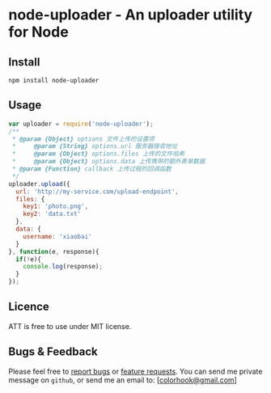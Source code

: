 # node-uploader - An uploader utility for Node

## Install

```shell
npm install node-uploader
```

## Usage

```javascript
var uploader = require('node-uploader');
/**
 * @param {Object} options 文件上传的设置项
 *     @param {String} options.url 服务器接收地址
 *     @param {Object} options.files 上传的文件哈希
 *     @param {Object} options.data 上传携带的额外表单数据
 * @param {Function} callback 上传过程的回调函数
 */
uploader.upload({
  url: 'http://my-service.com/upload-endpoint',
  files: {
    key1: 'photo.png',
    key2: 'data.txt'
  },
  data: {
    username: 'xiaobai'
  }
}, function(e, response){
  if(!e){
    console.log(response);
  }
});
```


## Licence

ATT is free to use under MIT license. 

## Bugs & Feedback

Please feel free to [report bugs](http://github.com/colorhook/node-uploader/issues) or [feature requests](http://github.com/colorhook/node-uploader/pulls).
You can send me private message on `github`, or send me an email to: [colorhook@gmail.com]